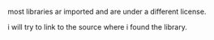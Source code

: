 most libraries ar imported and are under a different license.

i will try to link to the source where i found the library.